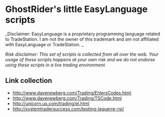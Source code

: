 # GhostRider's little EasyLanguage scripts

_Disclaimer: EasyLanguage is a proprietary programming language related to TradeStation. I am not the owner of this trademark and am not affiliated with EasyLanguage or TradeStation. _

_Risk disclaimer: This set of scripts is collected from all over the web. Your usage of these scripts happens at your own risk and we do not endorse using these scripts in a live trading environment._


## Link collection

* http://www.davenewberg.com/Trading/EhlersCodes.html
* http://www.davenewberg.com/Trading/TSCode.html
* http://unicorn.us.com/trading/el.html
* http://systemtradersuccess.com/testing-laguerre-rsi/
